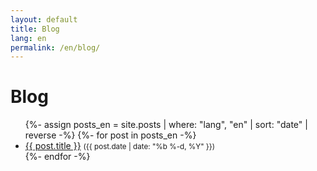```yaml
---
layout: default
title: Blog
lang: en
permalink: /en/blog/
---
```


# Blog

<ul class="post-list">
  {%- assign posts_en = site.posts | where: "lang", "en" | sort: "date" | reverse -%}
  {%- for post in posts_en -%}
    <li>
      <a href="{{ post.url | relative_url }}">{{ post.title }}</a>
      <small>({{ post.date | date: "%b %-d, %Y" }})</small>
    </li>
  {%- endfor -%}
</ul>
